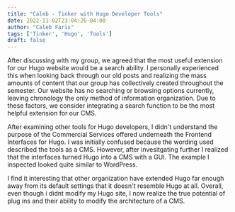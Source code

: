 ```yaml
---
title: "Caleb - Tinker with Hugo Developer Tools"
date: 2022-11-02T23:04:26-04:00
author: "Caleb Faris"
tags: ['Tinker', 'Hugo', 'Tools']
draft: false
---
```


After discussing with my group, we agreed that the most useful extension for our Hugo website would be a search ability. I personally experienced this when looking back through our old posts and realizing the mass amounts of content that our group has collectively created throughout the semester. Our website has no searching or browsing options currently, leaving chronology the only method of information organization. Due to these factors, we consider integrating a search function to be the most helpful extension for our CMS. 

After examining other tools for Hugo developers, I didn't understand the purpose of the Commercial Services offered underneath the Frontend Interfaces for Hugo. I was initially confused because the wording used described the tools as a CMS. However, after invesitgating further I realized that the interfaces turned Hugo into a CMS with a GUI. The example I inspected looked quite similar to WordPress. 

I find it interesting that other organization have extended Hugo far enough away from its default settings that it doesn't resemble Hugo at all. Overall, even though i didnt modify my Hugo site, I now realize the true potential of plug ins and their ability to modify the architecture of a CMS. 
